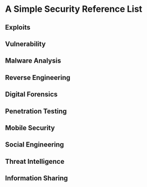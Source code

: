 # A Simple Security Reference List

## Exploits

## Vulnerability

## Malware Analysis

## Reverse Engineering

## Digital Forensics

## Penetration Testing

## Mobile Security

## Social Engineering

## Threat Intelligence

## Information Sharing